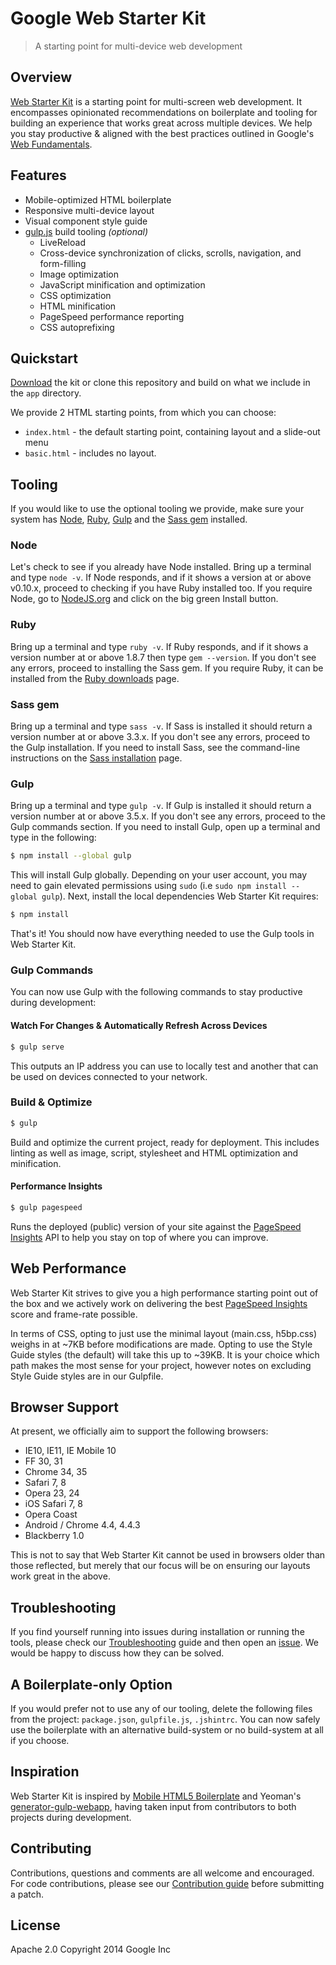 # Google Web Starter Kit

> A starting point for multi-device web development


## Overview

[Web Starter Kit](http://developers.google.com/web/starter-kit) is a starting point for multi-screen web development. It encompasses opinionated recommendations on boilerplate and tooling for building an experience that works great across multiple devices. We help you stay productive & aligned with the best practices outlined in Google's [Web Fundamentals](http://developers.google.com/web/fundamentals).

## Features

* Mobile-optimized HTML boilerplate
* Responsive multi-device layout
* Visual component style guide
* [gulp.js](http://gulpjs.com) build tooling *(optional)*
  * LiveReload
  * Cross-device synchronization of clicks, scrolls, navigation, and form-filling
  * Image optimization
  * JavaScript minification and optimization
  * CSS optimization
  * HTML minification
  * PageSpeed performance reporting
  * CSS autoprefixing


## Quickstart

[Download](http://github.com/google/web-starter-kit/archive/master.zip) the kit or clone this repository and build on what we include in the `app` directory.

We provide 2 HTML starting points, from which you can choose:

- `index.html` - the default starting point, containing layout and a slide-out menu
- `basic.html` - includes no layout.

## Tooling

If you would like to use the optional tooling we provide, make sure your system has [Node](http://nodejs.org), [Ruby](https://www.ruby-lang.org/), [Gulp](http://gulpjs.com) and the [Sass gem](http://sass-lang.com/install) installed.

### Node

Let's check to see if you already have Node installed. Bring up a terminal and type `node -v`. If Node responds, and if it shows a version at or above v0.10.x, proceed to checking if you have Ruby installed too. If you require Node, go to [NodeJS.org](http://nodejs.org/) and click on the big green Install button.

### Ruby

Bring up a terminal and type `ruby -v`. If Ruby responds, and if it shows a version number at or above 1.8.7 then type `gem --version`. If you don't see any errors, proceed to installing the Sass gem. If you require Ruby, it can be installed from the [Ruby downloads](https://www.ruby-lang.org/en/downloads/) page.

### Sass gem

Bring up a terminal and type `sass -v`. If Sass is installed it should return a version number at or above 3.3.x. If you don't see any errors, proceed to the Gulp installation. If you need to install Sass, see the command-line instructions on the [Sass installation](http://sass-lang.com/install) page.

### Gulp

Bring up a terminal and type `gulp -v`. If Gulp is installed it should return a version number at or above 3.5.x. If you don't see any errors, proceed to the Gulp commands section. If you need to install Gulp, open up a terminal and type in the following:

```sh
$ npm install --global gulp
```

This will install Gulp globally. Depending on your user account, you may need to gain elevated permissions using `sudo` (i.e `sudo npm install --global gulp`). Next, install the local dependencies Web Starter Kit requires:

```sh
$ npm install
```

That's it! You should now have everything needed to use the Gulp tools in Web Starter Kit.

### Gulp Commands

You can now use Gulp with the following commands to stay productive during development:

#### Watch For Changes & Automatically Refresh Across Devices

```sh
$ gulp serve
```

This outputs an IP address you can use to locally test and another that can be used on devices connected to your network.

### Build & Optimize

```sh
$ gulp
```

Build and optimize the current project, ready for deployment. This includes linting as well as image, script, stylesheet and HTML optimization and minification.

#### Performance Insights

```sh
$ gulp pagespeed
```

Runs the deployed (public) version of your site against the [PageSpeed Insights](https://developers.google.com/speed/pagespeed/insights/) API to help you stay on top of where you can improve.

## Web Performance

Web Starter Kit strives to give you a high performance starting point out of the box and we actively work on delivering the best [PageSpeed Insights](https://developers.google.com/speed/pagespeed/insights/) score and frame-rate possible.

In terms of CSS, opting to just use the minimal layout (main.css, h5bp.css) weighs in at ~7KB before modifications are made. Opting to use the Style Guide styles (the default) will take this up to ~39KB. It is your choice which path makes the most sense for your project, however notes on excluding Style Guide styles are in our Gulpfile.

## Browser Support

At present, we officially aim to support the following browsers:

* IE10, IE11, IE Mobile 10
* FF 30, 31
* Chrome 34, 35
* Safari 7, 8
* Opera 23, 24
* iOS Safari 7, 8
* Opera Coast
* Android / Chrome 4.4, 4.4.3
* Blackberry 1.0

This is not to say that Web Starter Kit cannot be used in browsers older than those reflected, but merely that our focus will be on ensuring our layouts work great in the above.

## Troubleshooting

If you find yourself running into issues during installation or running the tools, please check our [Troubleshooting](https://github.com/google/web-starter-kit) guide and then open an [issue](https://github.com/google/web-starter-kit/issues). We would be happy to discuss how they can be solved.

## A Boilerplate-only Option

If you would prefer not to use any of our tooling, delete the following files from the project: `package.json`, `gulpfile.js`, `.jshintrc`. You can now safely use the boilerplate with an alternative build-system or no build-system at all if you choose.

## Inspiration

Web Starter Kit is inspired by [Mobile HTML5 Boilerplate](http://html5boilerplate.com/mobile/) and Yeoman's [generator-gulp-webapp](https://github.com/yeoman/generator-gulp-webapp), having taken input from contributors to both projects during development.

## Contributing

Contributions, questions and comments are all welcome and encouraged. For code contributions, please see our [Contribution guide](https://github.com/google/web-starter-kit/wiki/Contributing) before submitting a patch.

## License

Apache 2.0
Copyright 2014 Google Inc
